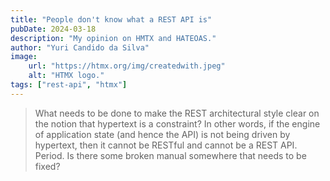 ```yaml
---
title: "People don't know what a REST API is"
pubDate: 2024-03-18
description: "My opinion on HMTX and HATEOAS."
author: "Yuri Candido da Silva"
image:
    url: "https://htmx.org/img/createdwith.jpeg"
    alt: "HTMX logo."
tags: ["rest-api", "htmx"]
---
```


>What needs to be done to make the REST architectural style clear on the notion that hypertext is a constraint? In other words, if the engine of application state (and hence the API) is not being driven by hypertext, then it cannot be RESTful and cannot be a REST API. Period. Is there some broken manual somewhere that needs to be fixed?